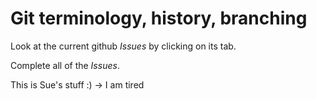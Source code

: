 # Git terminology, history, branching

Look at the current github *Issues* by clicking on its tab.

Complete all of the *Issues*.

This is Sue's stuff :)
-> I am tired
